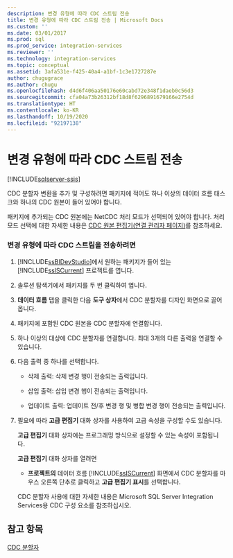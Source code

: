 ```yaml
---
description: 변경 유형에 따라 CDC 스트림 전송
title: 변경 유형에 따라 CDC 스트림 전송 | Microsoft Docs
ms.custom: ''
ms.date: 03/01/2017
ms.prod: sql
ms.prod_service: integration-services
ms.reviewer: ''
ms.technology: integration-services
ms.topic: conceptual
ms.assetid: 3afa531e-f425-40a4-a1bf-1c3e1727287e
author: chugugrace
ms.author: chugu
ms.openlocfilehash: d4d6f406aa50176e60cabd72e348f1daeb0c56d3
ms.sourcegitcommit: cfa04a73b26312bf18d8f6296891679166e2754d
ms.translationtype: HT
ms.contentlocale: ko-KR
ms.lasthandoff: 10/19/2020
ms.locfileid: "92197138"
---
```

# <a name="direct-the-cdc-stream-according-to-the-type-of-change"></a>변경 유형에 따라 CDC 스트림 전송

[!INCLUDE[sqlserver-ssis](../../includes/applies-to-version/sqlserver-ssis.md)]


  CDC 분할자 변환을 추가 및 구성하려면 패키지에 적어도 하나 이상의 데이터 흐름 태스크와 하나의 CDC 원본이 들어 있어야 합니다.  
  
 패키지에 추가되는 CDC 원본에는 NetCDC 처리 모드가 선택되어 있어야 합니다. 처리 모드 선택에 대한 자세한 내용은 [CDC 원본 편집기&#40;연결 관리자 페이지&#41;](./cdc-source.md)를 참조하세요.  
  
### <a name="to-direct-the-cdc-stream-according-to-the-type-of-change"></a>변경 유형에 따라 CDC 스트림을 전송하려면  
  
1.  [!INCLUDE[ssBIDevStudio](../../includes/ssbidevstudio-md.md)]에서 원하는 패키지가 들어 있는 [!INCLUDE[ssISCurrent](../../includes/ssiscurrent-md.md)] 프로젝트를 엽니다.  
  
2.  솔루션 탐색기에서 패키지를 두 번 클릭하여 엽니다.  
  
3.  **데이터 흐름** 탭을 클릭한 다음 **도구 상자**에서 CDC 분할자를 디자인 화면으로 끌어 옵니다.  
  
4.  패키지에 포함된 CDC 원본을 CDC 분할자에 연결합니다.  
  
5.  하나 이상의 대상에 CDC 분할자를 연결합니다. 최대 3개의 다른 출력을 연결할 수 있습니다.  
  
6.  다음 출력 중 하나를 선택합니다.  
  
    -   삭제 출력: 삭제 변경 행이 전송되는 출력입니다.  
  
    -   삽입 출력: 삽입 변경 행이 전송되는 출력입니다.  
  
    -   업데이트 출력: 업데이트 전/후 변경 행 및 병합 변경 행이 전송되는 출력입니다.  
  
7.  필요에 따라 **고급 편집기** 대화 상자를 사용하여 고급 속성을 구성할 수도 있습니다.  
  
     **고급 편집기** 대화 상자에는 프로그래밍 방식으로 설정할 수 있는 속성이 포함됩니다.  
  
     **고급 편집기** 대화 상자를 열려면  
  
    -   **프로젝트의** 데이터 흐름 [!INCLUDE[ssISCurrent](../../includes/ssiscurrent-md.md)] 화면에서 CDC 분할자를 마우스 오른쪽 단추로 클릭하고 **고급 편집기 표시**를 선택합니다.  
  
     CDC 분할자 사용에 대한 자세한 내용은 Microsoft SQL Server Integration Services용 CDC 구성 요소를 참조하십시오.  
  
## <a name="see-also"></a>참고 항목  
 [CDC 분할자](../../integration-services/data-flow/cdc-splitter.md)  
  
